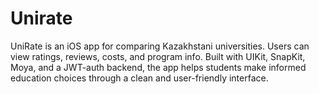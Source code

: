 # Unirate
UniRate is an iOS app for comparing Kazakhstani universities. Users can view ratings, reviews, costs, and program info. Built with UIKit, SnapKit, Moya, and a JWT-auth backend, the app helps students make informed education choices through a clean and user-friendly interface.
